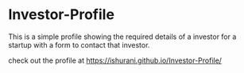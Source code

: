 # Investor-Profile
This is a simple profile showing the required details of a investor for a startup with a form to contact that investor.

 
 
 
 check out the profile at https://ishurani.github.io/Investor-Profile/
